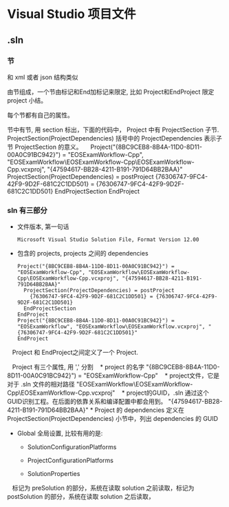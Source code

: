 # Visual Studio 项目文件 #

## .sln ##

### 节 ###

和 xml 或者 json 结构类似

由节组成，一个节由标记和End加标记来限定, 比如 Project和EndProject 限定 project 小结。

每个节都有自己的属性。

节中有节, 用 section 标出，下面的代码中， Project 中有 ProjectSection 子节. ProjectSection(ProjectDependencies) 括号中的 ProjectDependencies 表示子节 ProjectSection 的意义。
    
    Project("{8BC9CEB8-8B4A-11D0-8D11-00A0C91BC942}") = "EOSExamWorkflow-Cpp", "EOSExamWorkflow\EOSExamWorkflow-Cpp\EOSExamWorkflow-Cpp.vcxproj", "{47594617-BB28-4211-B191-791D64BB2BAA}"
        ProjectSection(ProjectDependencies) = postProject
          {76306747-9FC4-42F9-9D2F-681C2C1DD501} = {76306747-9FC4-42F9-9D2F-681C2C1DD501}
        EndProjectSection
    EndProject
    
### sln 有三部分 ###

* 文件版本, 第一句话

      Microsoft Visual Studio Solution File, Format Version 12.00

* 包含的 projects, projects 之间的 dependencies

      Project("{8BC9CEB8-8B4A-11D0-8D11-00A0C91BC942}") = "EOSExamWorkflow-Cpp", "EOSExamWorkflow\EOSExamWorkflow-Cpp\EOSExamWorkflow-Cpp.vcxproj", "{47594617-BB28-4211-B191-791D64BB2BAA}"
        ProjectSection(ProjectDependencies) = postProject
          {76306747-9FC4-42F9-9D2F-681C2C1DD501} = {76306747-9FC4-42F9-9D2F-681C2C1DD501}
        EndProjectSection
      EndProject
      Project("{8BC9CEB8-8B4A-11D0-8D11-00A0C91BC942}") = "EOSExamWorkflow", "EOSExamWorkflow\EOSExamWorkflow.vcxproj", "{76306747-9FC4-42F9-9D2F-681C2C1DD501}"
      EndProject
      
    Project 和 EndProject之间定义了一个 Project.
    
    Project 有三个属性, 用 ',' 分割
    * project 的名字  "{8BC9CEB8-8B4A-11D0-8D11-00A0C91BC942}") = "EOSExamWorkflow-Cpp"
    * project文件，它是对于 .sln 文件的相对路径 "EOSExamWorkflow\EOSExamWorkflow-Cpp\EOSExamWorkflow-Cpp.vcxproj"
    * project的GUID，.sln 通过这个GUID识别工程。在后面的依靠关系和编译配置中都会用到。 "{47594617-BB28-4211-B191-791D64BB2BAA}"
    * Project 的 dependencies 定义在  ProjectSection(ProjectDependencies) 小节中，列出 dependencies 的 GUID
 
* Global 全局设置, 比较有用的是:
    
    * SolutionConfigurationPlatforms 
    
    * ProjectConfigurationPlatforms
    
    * SolutionProperties
    
    标记为 preSolution 的部分，系统在读取 solution 之前读取，标记为 postSolution 的部分，系统在读取 solution 之后读取，
